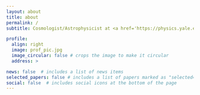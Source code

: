```yaml
---
layout: about
title: about
permalink: /
subtitle: Cosmologist/Astrophysicist at <a href='https://physics.yale.edu/people/farnik-nikakhtar'>Yale University</a> 

profile:
  align: right
  image: prof_pic.jpg
  image_circular: false # crops the image to make it circular
  address: > 

news: false  # includes a list of news items
selected_papers: false # includes a list of papers marked as "selected={true}"
social: false  # includes social icons at the bottom of the page
---
```


<!-- I am a YCAA Prize Fellow at the <a href='https://ycaa.yale.edu/'>Yale Center for Astronomy and Astrophysics</a>, where I work on various concepts in theoretical astrophysics. I obtained my Ph.D. in Physics and Astronomy from the <a href='https://live-sas-physics.pantheon.sas.upenn.edu/'>University of Pennsylvania</a>, along with a dual Master’s degree in Statistics from the <a href='https://statistics.wharton.upenn.edu/'>Wharton School</a>. Prior to Penn, I completed my B.Sc. in Physics (minor in Computer Science) at <a href='https://en.sharif.edu/'>Sharif University of Technology</a>. 
{: .text-justify}

My research spans a wide range of topics from cosmological scales (large scale structure and dark energy) to galactic scales (stellar dynamics and dark matter). I am an active member of the Dark Energy Spectroscopic Instrument (DESI)
{: .text-justify}

Energy in the Universe is distributed as roughly ~70% dark energy and ~30% dark matter. My research is split into dark energy-related and dark matter-related work with a similar distribution of focus!  -->

<!-- My work incorporates theoretical and observational evidence drawn from studies of large-scale structure (LSS) of the universe to constrain fundamental physics of dark energy. 
is a theorist, but has a particular interest in statistics, data analysis, and collaboration with observational programs.
{: .text-justify} -->

<!-- My research in cosmology is broadly focused on using the large-scale structure (LSS) of the universe to constrain fundamental physics. The universe is a complicated place! Much of my research focuses on modeling cosmological observables using effective field theories in order to robustly extract signatures of fundamental physics from the sea of other cool stuff going on–exploding stars, active black holes at the centers of galaxies, etc. While most of my work has involved the clustering of galaxies–I am an active member of the Dark Energy Spectroscopic Instrument–this work has also taken me to other places, like the Lyman alpha forest. -->

<!-- with a focus on the evolution and dynamics of low-mass galaxies, globular clusters, dark matter, and studies of the low surface brightness universe.  -->

<!-- My work incorporates observational and theoretical evidence drawn from studies of galaxies and globular clusters to build a cohesive narrative of the nature of dark matter and its important interplay with the baryonic matter on small scales. -->

<!-- I like thinking about creative data-driven methods for exploring and discovering astrophysical objects and phenomena that were not known to us before. -->